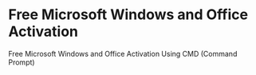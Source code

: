 # Free Microsoft Windows and Office Activation
Free Microsoft Windows and Office Activation Using CMD (Command Prompt)
